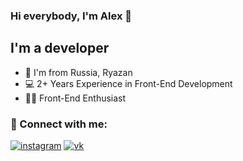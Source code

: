 ### Hi everybody, I'm Alex 👋

## I'm a developer

- 📍 I'm from Russia, Ryazan
- 💻 2+ Years Experience in Front-End Development
- 🧑‍💻 Front-End Enthusiast

### 🤝 Connect with me:

[<img alt="instagram" src="https://img.shields.io/badge/instagram-8134af.svg?&style=for-the-badge&logo=instagram&logoColorfff" />][instagram]
[<img alt="vk" src="https://img.shields.io/badge/instagram-1a4b78.svg?&style=for-the-badge&logo=vk&logoColorfff" />][vk]


[instagram]: https://instagram.com/__sashka.titov__
[vk]: https://vk.com/al.titlin
